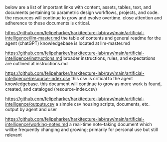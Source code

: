 below are a list of important links with content, assets, tables, text, and documents pertaining to parametric design workflows, projects, and code. the resources will continue to grow and evolve overtime. close attention and adherence to these documents is critical.

https://github.com/felipeharker/harkitecture-lab/raw/main/artificial-intelligence/llm-master.md
the table of contents and general readme for the agent (chatGPT) knowledgebase is located at llm-master.md

https://github.com/felipeharker/harkitecture-lab/raw/main/artificial-intelligence/instructions.md
broader instructions, rules, and expectations are outlined at instructions.md

https://github.com/felipeharker/harkitecture-lab/raw/main/artificial-intelligence/resource-index.csv
this csv is critical to the agent knowledgebase. this document will continue to grow as more work is found, created, and cataloged (resource-index.csv)

https://github.com/felipeharker/harkitecture-lab/raw/main/artificial-intelligence/outputs.csv
a simple csv housing scripts, documents, etc. output by agent and user

https://github.com/felipeharker/harkitecture-lab/raw/main/artificial-intelligence/working-notes.md
a real-time note-taking document which willbe frequently changing and growing; primarily for personal use but still relevant
